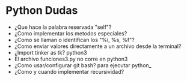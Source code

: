 # Python Dudas
- ¿Que hace la palabra reservada "self"?
- ¿Como implementar los metodos especiales?
- ¿Como se llaman o identifican los "%i, %s, %f"?
- ¿Como enviar valores directamente a un archivo desde la terminal?
- ¿Import tinker as tk? python3
- El archivo funciones3.py no corre en python3
- ¿Como usar/configurar git bash? para ejecutar python_
- ¿Como y cuando implementar recursividad?